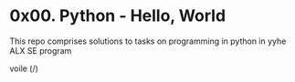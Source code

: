 # 0x00. Python - Hello, World

This repo comprises solutions to tasks on programming in python in yyhe ALX SE program

voile (\/)
